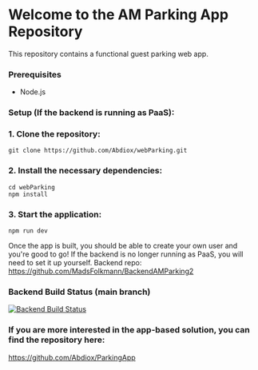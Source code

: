 # Welcome to the AM Parking App Repository
This repository contains a functional guest parking web app.

### Prerequisites
- Node.js
  
### Setup (If the backend is running as PaaS):
### 1. Clone the repository:
```
git clone https://github.com/Abdiox/webParking.git
```
### 2. Install the necessary dependencies:
```
cd webParking
npm install
```
### 3. Start the application:
```
npm run dev
```

Once the app is built, you should be able to create your own user and you're good to go!
If the backend is no longer running as PaaS, you will need to set it up yourself.
Backend repo: https://github.com/MadsFolkmann/BackendAMParking2


### Backend Build Status (main branch)

[![Backend Build Status](https://github.com/MadsFolkmann/BackendAMParking2/actions/workflows/main_amparking.yml/badge.svg?branch=main)](https://github.com/MadsFolkmann/BackendAMParking2/actions/workflows/main_amparking.yml)

### If you are more interested in the app-based solution, you can find the repository here:
https://github.com/Abdiox/ParkingApp
